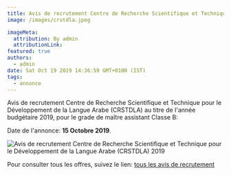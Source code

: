 ```yaml
---
title: Avis de recrutement Centre de Recherche Scientifique et Technique pour le Développement de la Langue Arabe (CRSTDLA)
image: /images/crstdla.jpeg

imageMeta:
  attribution: By admin
  attributionLink:
featured: true
authors:
  - admin
date: Sat Oct 19 2019 14:36:59 GMT+0100 (IST)
tags:
  - annonce
---
```


Avis de recrutement Centre de Recherche Scientifique et Technique pour le Développement de la Langue Arabe (CRSTDLA) au titre de l'année budgétaire 2019, pour le grade de maître assistant Classe B:

Date de l'annonce: **15 Octobre 2019**.

![Avis de recrutement Centre de Recherche Scientifique et Technique pour le Développement de la Langue Arabe (CRSTDLA) 2019](/images/avis-de-recrutement-centre-universitaire-meghnia-crstdla.jpeg)

Pour consulter tous les offres, suivez le lien: [tous les avis de recrutement](/tous_les_avis_de_recrutement_annee_budgetaire_2019/)
